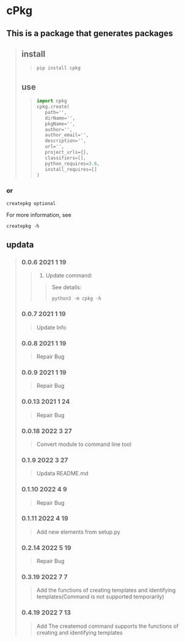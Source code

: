 # cPkg

## This is a package that generates packages

>## install
>>```shell
>>pip install cpkg
>>```
>## use
>>```python
>>import cpkg
>>cpkg.create(
>>    path='',
>>    dirName='',
>>    pkgName='',
>>    author='',
>>    author_email='',
>>    description='',
>>    url='',
>>    project_urls={},
>>    classifiers=[],
>>    python_requires=3.6,
>>    install_requires=[]
>>)
>>```
### or
```shell
createpkg optional
```
For more information, see
```shell
createpkg -h
```
## updata
>### 0.0.6 2021 1 19
>>1. Update command:
>>>See details:
>>>```shell
>>>python3 -m cpkg -h
>>>```
>>
>### 0.0.7 2021 1 19
>>Update Info
>### 0.0.8 2021 1 19
>>Repair Bug
>### 0.0.9 2021 1 19
>>Repair Bug
>### 0.0.13 2021 1 24
>>Repair Bug
>### 0.0.18 2022 3 27
>>Convert module to command line tool
>### 0.1.9 2022 3 27
>>Updata README.md
>### 0.1.10 2022 4 9
>>Repair Bug
>### 0.1.11 2022 4 19
>>Add new elements from setup.py
>### 0.2.14 2022 5 19
>>Repair Bug
>### 0.3.19 2022 7 7
>>Add the functions of creating templates and identifying templates(Command is not supported temporarily)
>### 0.4.19 2022 7 13
>>Add The createmod command supports the functions of creating and identifying templates

